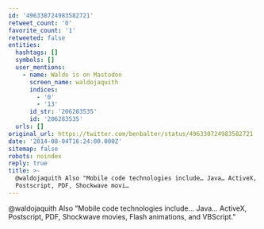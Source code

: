 ```yaml
---
id: '496330724983582721'
retweet_count: '0'
favorite_count: '1'
retweeted: false
entities:
  hashtags: []
  symbols: []
  user_mentions:
    - name: Waldo is on Mastodon
      screen_name: waldojaquith
      indices:
        - '0'
        - '13'
      id_str: '206283535'
      id: '206283535'
  urls: []
original_url: https://twitter.com/benbalter/status/496330724983582721
date: '2014-08-04T16:24:00.000Z'
sitemap: false
robots: noindex
reply: true
title: >-
  @waldojaquith Also "Mobile code technologies include… Java… ActiveX,
  Postscript, PDF, Shockwave movi…
---
```


@waldojaquith Also "Mobile code technologies include… Java… ActiveX, Postscript, PDF, Shockwave movies, Flash animations, and VBScript."